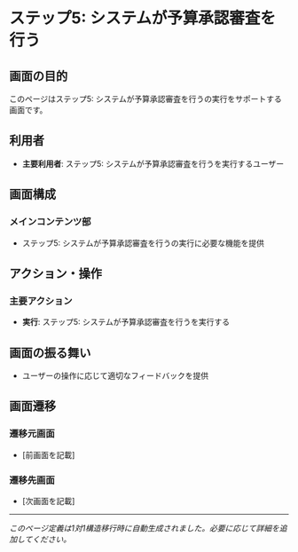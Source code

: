 # ステップ5: システムが予算承認審査を行う

## 画面の目的
このページはステップ5: システムが予算承認審査を行うの実行をサポートする画面です。

## 利用者
- **主要利用者**: ステップ5: システムが予算承認審査を行うを実行するユーザー

## 画面構成

### メインコンテンツ部
- ステップ5: システムが予算承認審査を行うの実行に必要な機能を提供

## アクション・操作

### 主要アクション
- **実行**: ステップ5: システムが予算承認審査を行うを実行する

## 画面の振る舞い
- ユーザーの操作に応じて適切なフィードバックを提供

## 画面遷移

### 遷移元画面
- [前画面を記載]

### 遷移先画面
- [次画面を記載]

---
*このページ定義は1対1構造移行時に自動生成されました。必要に応じて詳細を追加してください。*
